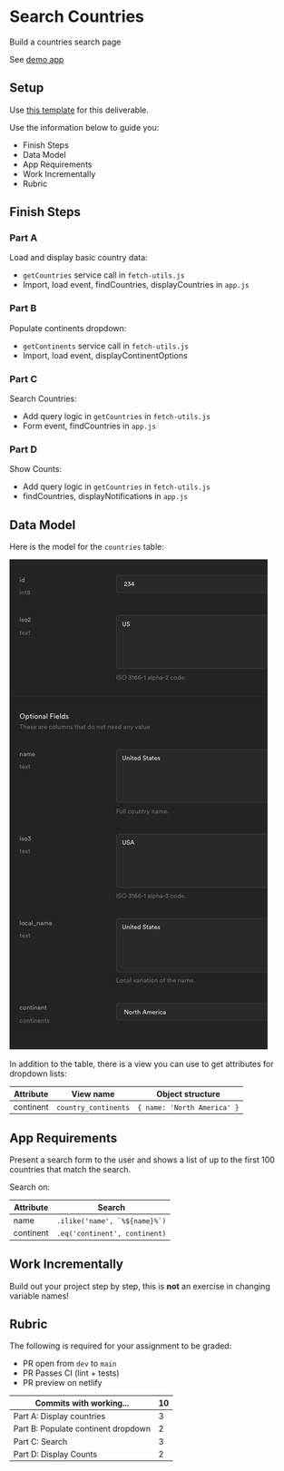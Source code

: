 # Search Countries

Build a countries search page

See [demo app](https://alchemycodelab.github.io/solutions-web/countries/)

## Setup

Use [this template](https://github.com/alchemycodelab/web-finish-countries) for this deliverable.

Use the information below to guide you:

-   Finish Steps
-   Data Model
-   App Requirements
-   Work Incrementally
-   Rubric

## Finish Steps

### Part A

Load and display basic country data:

-   `getCountries` service call in `fetch-utils.js`
-   Import, load event, findCountries, displayCountries in `app.js`

### Part B

Populate continents dropdown:

-   `getContinents` service call in `fetch-utils.js`
-   Import, load event, displayContinentOptions

### Part C

Search Countries:

-   Add query logic in `getCountries` in `fetch-utils.js`
-   Form event, findCountries in `app.js`

### Part D

Show Counts:

-   Add query logic in `getCountries` in `fetch-utils.js`
-   findCountries, displayNotifications in `app.js`

## Data Model

Here is the model for the `countries` table:

![data model](./data-model.png)

In addition to the table, there is a view you can use to get attributes for dropdown lists:

| Attribute | View name            | Object structure            |
| --------- | -------------------- | --------------------------- |
| continent | `country_continents` | `{ name: 'North America' }` |

## App Requirements

Present a search form to the user and shows a list of up to the first 100 countries that match the search.

Search on:

| Attribute | Search                            |
| --------- | --------------------------------- |
| name      | `` .ilike('name', `%${name}%`) `` |
| continent | `.eq('continent', continent)`     |

## Work Incrementally

Build out your project step by step, this is **not** an exercise in changing variable names!

## Rubric

The following is required for your assignment to be graded:

-   PR open from `dev` to `main`
-   PR Passes CI (lint + tests)
-   PR preview on netlify

| Commits with working...             | **10** |
| ----------------------------------- | ------ |
| Part A: Display countries           | 3      |
| Part B: Populate continent dropdown | 2      |
| Part C: Search                      | 3      |
| Part D: Display Counts              | 2      |
